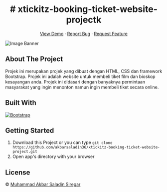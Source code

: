 <h1 align='center'># xtickitz-booking-ticket-website-projectk</h1>
  <p align="center">
    <a href="tickitz-booking-movie-tickets.netlify.app">View Demo</a>
    ·
    <a href="https://github.com/Bagusth15/tickitz-web-responsive/issues">Report Bug</a>
    ·
    <a href="https://github.com/Bagusth15/tickitz-web-responsive/pulls">Request Feature</a>
  </p>

![Image Banner](readme-banner.png)

## About The Project

Projek ini merupakan projek yang dibuat dengan HTML, CSS dan framework Bootstrap. Projek ini adalah website untuk membeli tiket film dan bioskop kesayangan anda. Projek
ini didasari dengan banyaknya permintaan masyarakat yang ingin menonton namun ingin membeli tiket secara online.

## Built With

[![Bootstrap](https://img.shields.io/badge/Bootstrap-v5.0.x-blue)](https://getbootstrap.com/)

## Getting Started

1. Download this Project or you can type `git clone https://github.com/akbarsaladin36/xtickitz-booking-ticket-website-project.git`
2. Open app's directory with your browser

## License

© [Muhammad Akbar Saladin Siregar](https://github.com/akbarsaladin36/)

